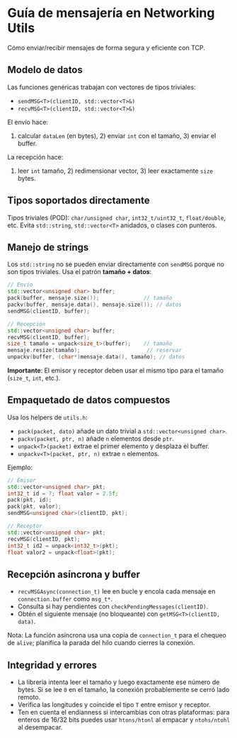 # Guía de mensajería en Networking Utils

Cómo enviar/recibir mensajes de forma segura y eficiente con TCP.

## Modelo de datos

Las funciones genéricas trabajan con vectores de tipos triviales:
 
- `sendMSG<T>(clientID, std::vector<T>&)`
- `recvMSG<T>(clientID, std::vector<T>&)`

El envío hace:
 
1) calcular `dataLen` (en bytes), 2) enviar `int` con el tamaño, 3) enviar el buffer.

La recepción hace:
 
1) leer `int` tamaño, 2) redimensionar vector, 3) leer exactamente `size` bytes.

## Tipos soportados directamente

Tipos triviales (POD): `char/unsigned char`, `int32_t/uint32_t`, `float/double`, etc. Evita `std::string`, `std::vector<T>` anidados, o clases con punteros.

## Manejo de strings

Los `std::string` no se pueden enviar directamente con `sendMSG` porque no son tipos triviales. Usa el patrón **tamaño + datos**:

```cpp
// Envío
std::vector<unsigned char> buffer;
pack(buffer, mensaje.size());              // tamaño
packv(buffer, mensaje.data(), mensaje.size()); // datos
sendMSG(clientID, buffer);

// Recepción
std::vector<unsigned char> buffer;
recvMSG(clientID, buffer);
size_t tamaño = unpack<size_t>(buffer);    // tamaño
mensaje.resize(tamaño);                     // reservar
unpackv(buffer, (char*)mensaje.data(), tamaño); // datos
```

**Importante**: El emisor y receptor deben usar el mismo tipo para el tamaño (`size_t`, `int`, etc.).

## Empaquetado de datos compuestos

Usa los helpers de `utils.h`:
 
- `pack(packet, dato)` añade un dato trivial a `std::vector<unsigned char>`.
- `packv(packet, ptr, n)` añade `n` elementos desde `ptr`.
- `unpack<T>(packet)` extrae el primer elemento y desplaza el buffer.
- `unpackv<T>(packet, ptr, n)` extrae `n` elementos.

Ejemplo:

```cpp
// Emisor
std::vector<unsigned char> pkt;
int32_t id = 7; float valor = 2.5f;
pack(pkt, id);
pack(pkt, valor);
sendMSG<unsigned char>(clientID, pkt);

// Receptor
std::vector<unsigned char> pkt;
recvMSG(clientID, pkt);
int32_t id2 = unpack<int32_t>(pkt);
float valor2 = unpack<float>(pkt);
```

## Recepción asíncrona y buffer

- `recvMSGAsync(connection_t)` lee en bucle y encola cada mensaje en `connection.buffer` como `msg_t*`.
- Consulta si hay pendientes con `checkPendingMessages(clientID)`.
- Obtén el siguiente mensaje (no bloqueante) con `getMSG<T>(clientID, data)`.

Nota: La función asíncrona usa una copia de `connection_t` para el chequeo de `alive`; planifica la parada del hilo cuando cierres la conexión.

## Integridad y errores

- La librería intenta leer el tamaño y luego exactamente ese número de bytes. Si se lee `0` en el tamaño, la conexión probablemente se cerró lado remoto.
- Verifica las longitudes y coincide el tipo `T` entre emisor y receptor.
- Ten en cuenta el endianness si intercambias con otras plataformas: para enteros de 16/32 bits puedes usar `htons/htonl` al empacar y `ntohs/ntohl` al desempacar.
